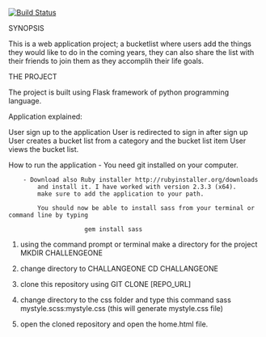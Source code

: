 [![Build Status](https://travis-ci.org/ogomb/challengeOne.svg?branch=master)](https://travis-ci.org/ogomb/challengeOne)  

SYNOPSIS

This is a web application project; a bucketlist where users add the things they would like to do
in the coming years, they can also share the list with their friends to join them as they accomplih their life goals.


THE PROJECT

The project is built using Flask framework of python programming language.

Application explained:

User sign up to the application
User is redirected to sign in after sign up
User creates a bucket list from a category and the bucket list item
User views the bucket list.


How to run the application
		- You need git installed on your computer.

		- Download also Ruby installer http://rubyinstaller.org/downloads  
			and install it. I have worked with version 2.3.3 (x64). 
			make sure to add the application to your path.

			You should now be able to install sass from your terminal or command line by typing     

						 gem install sass


1. using the command prompt or terminal make a directory for the project  MKDIR CHALLENGEONE

2. change directory to CHALLANGEONE  CD CHALLANGEONE

3. clone this repository using GIT CLONE [REPO_URL]

4. change directory to the css folder and type this command sass mystyle.scss:mystyle.css  (this will generate mystyle.css file)

4. open the cloned repository and open the home.html file.


